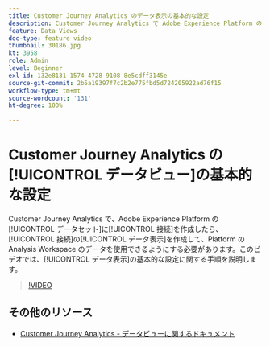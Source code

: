 ```yaml
---
title: Customer Journey Analytics のデータ表示の基本的な設定
description: Customer Journey Analytics で Adobe Experience Platform のデータセットへの接続を作成したら、その接続のデータビューを作成して、Platform の Analysis Workspace でデータを使用できるようにする必要があります。このビデオでは、データ表示の基本的な設定に関する手順を説明します。
feature: Data Views
doc-type: feature video
thumbnail: 30186.jpg
kt: 3958
role: Admin
level: Beginner
exl-id: 132e8131-1574-4728-9108-8e5cdff3145e
source-git-commit: 2b5a19397f7c2b2e775fbd5d724205922ad76f15
workflow-type: tm+mt
source-wordcount: '131'
ht-degree: 100%

---
```


# Customer Journey Analytics の[!UICONTROL データビュー]の基本的な設定

Customer Journey Analytics で、Adobe Experience Platform の[!UICONTROL データセット]に[!UICONTROL 接続]を作成したら、[!UICONTROL 接続]の[!UICONTROL データ表示]を作成して、Platform の Analysis Workspace のデータを使用できるようにする必要があります。このビデオでは、[!UICONTROL データ表示]の基本的な設定に関する手順を説明します。

>[!VIDEO](https://video.tv.adobe.com/v/3412372/?quality=12&enable10seconds=on&speedcontrol=on&captions=jpn)

## その他のリソース

* [Customer Journey Analytics - データビューに関するドキュメント](https://experienceleague.adobe.com/docs/analytics-platform/using/cja-dataviews/create-dataview.html?lang=ja)
